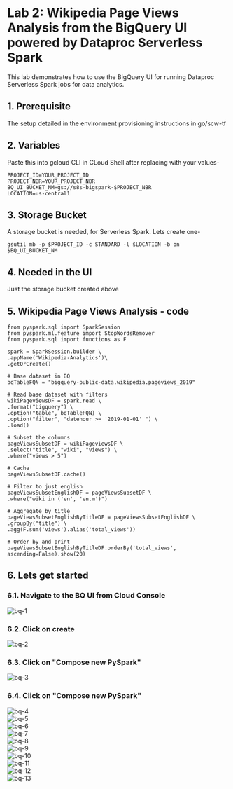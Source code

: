 # Lab 2: Wikipedia Page Views Analysis from the BigQuery UI powered by Dataproc Serverless Spark

This lab demonstrates how to use the BigQuery UI for running Dataproc Serverless Spark jobs for data analytics.

## 1. Prerequisite
The setup detailed in the environment provisioning instructions in go/scw-tf

## 2. Variables

Paste this into gcloud CLI in CLoud Shell after replacing with your values-
```
PROJECT_ID=YOUR_PROJECT_ID
PROJECT_NBR=YOUR_PROJECT_NBR
BQ_UI_BUCKET_NM=gs://s8s-bigspark-$PROJECT_NBR
LOCATION=us-central1
```

## 3. Storage Bucket

A storage bucket is needed, for Serverless Spark. Lets create one-
```
gsutil mb -p $PROJECT_ID -c STANDARD -l $LOCATION -b on $BQ_UI_BUCKET_NM
```

## 4. Needed in the UI

Just the storage bucket created above

## 5. Wikipedia Page Views Analysis - code

```
from pyspark.sql import SparkSession
from pyspark.ml.feature import StopWordsRemover
from pyspark.sql import functions as F

spark = SparkSession.builder \
.appName('Wikipedia-Analytics')\
.getOrCreate()

# Base dataset in BQ
bqTableFQN = "bigquery-public-data.wikipedia.pageviews_2019"

# Read base dataset with filters
wikiPageviewsDF = spark.read \
.format("bigquery") \
.option("table", bqTableFQN) \
.option("filter", "datehour >= '2019-01-01' ") \
.load()

# Subset the columns
pageViewsSubsetDF = wikiPageviewsDF \
.select("title", "wiki", "views") \
.where("views > 5")

# Cache
pageViewsSubsetDF.cache()

# Filter to just english
pageViewsSubsetEnglishDF = pageViewsSubsetDF \
.where("wiki in ('en', 'en.m')")

# Aggregate by title
pageViewsSubsetEnglishByTitleDF = pageViewsSubsetEnglishDF \
.groupBy("title") \
.agg(F.sum('views').alias('total_views'))

# Order by and print
pageViewsSubsetEnglishByTitleDF.orderBy('total_views', ascending=False).show(20) 
```

## 6. Lets get started

### 6.1. Navigate to the BQ UI from Cloud Console

![bq-1](../images/00-bq-01.png)  

### 6.2. Click on create

![bq-2](../images/00-bq-02.png)  

### 6.3. Click on "Compose new PySpark"
![bq-3](../images/00-bq-03.png) 

### 6.4. Click on "Compose new PySpark"
![bq-4](../images/00-bq-04.png)  
![bq-5](../images/00-bq-05.png)  
![bq-6](../images/00-bq-06.png)  
![bq-7](../images/00-bq-07.png)  
![bq-8](../images/00-bq-08.png)  
![bq-9](../images/00-bq-09.png)  
![bq-10](../images/00-bq-10.png)  
![bq-11](../images/00-bq-11.png)  
![bq-12](../images/00-bq-12.png)  
![bq-13](../images/00-bq-13.png)  
